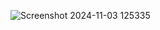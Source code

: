 
![Screenshot 2024-11-03 125335](https://github.com/user-attachments/assets/56d6bc01-e93e-46c3-98e0-c74352b2cc04)
